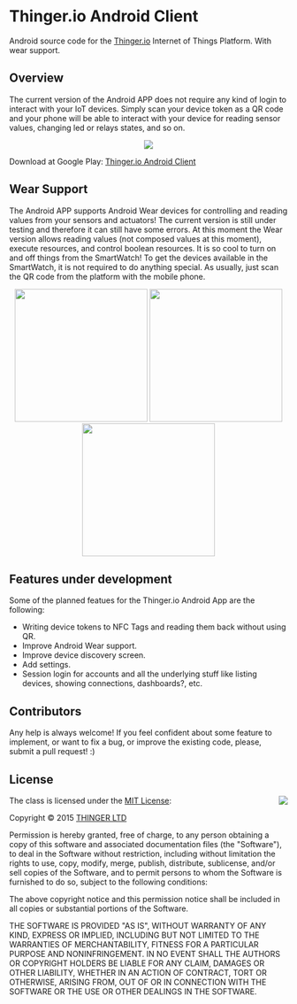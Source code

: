 # Thinger.io Android Client

Android source code for the [Thinger.io](https://thinger.io) Internet of Things Platform. With wear support.

## Overview

The current version of the Android APP does not require any kind of login to interact with your IoT devices. Simply scan your device token as a QR code and your phone will be able to interact with your device for reading sensor values, changing led or relays states, and so on.

<p align="center">
<img src="http://docs.thinger.io/arduino/assets/phone.png">
</p>

Download at Google Play: [Thinger.io Android Client](https://play.google.com/store/apps/details?id=io.thinger.thinger)

## Wear Support 
The Android APP supports Android Wear devices for controlling and reading values from your sensors and actuators! The current version is still under testing and therefore it can still have some errors. At this moment the Wear version allows reading values (not composed values at this moment), execute resources, and control boolean resources. It is so cool to turn on and off things from the SmartWatch! To get the devices available in the SmartWatch, it is not required to do anything special. As usually, just scan the QR code from the platform with the mobile phone.

<p align="center">
<img src="http://discoursefiles.s3-eu-west-1.amazonaws.com/original/1X/2faffe71abf48fd47281e32a91b676b15f6d2f05.png" width="240">
<img src="http://discoursefiles.s3-eu-west-1.amazonaws.com/original/1X/c413cff037d5f9a2941bc6a723b45259ef693196.png" width="240">
<img src="http://discoursefiles.s3-eu-west-1.amazonaws.com/original/1X/d120460c2c50f8ac9853fa1e5927548e2d1cb424.png" width="240">
</p>

## Features under development

Some of the planned featues for the Thinger.io Android App are the following:

* Writing device tokens to NFC Tags and reading them back without using QR.
* Improve Android Wear support.
* Improve device discovery screen.
* Add settings.
* Session login for accounts and all the underlying stuff like listing devices, showing connections, dashboards?, etc.

## Contributors

Any help is always welcome! If you feel confident about some feature to implement, or want to fix a bug, or improve the existing code, please, submit a pull request! :)

## License

<img align="right" src="http://opensource.org/trademarks/opensource/OSI-Approved-License-100x137.png">

The class is licensed under the [MIT License](http://opensource.org/licenses/MIT):

Copyright &copy; 2015 [THINGER LTD](http://thinger.io)

Permission is hereby granted, free of charge, to any person obtaining a copy of this software and associated documentation files (the "Software"), to deal in the Software without restriction, including without limitation the rights to use, copy, modify, merge, publish, distribute, sublicense, and/or sell copies of the Software, and to permit persons to whom the Software is furnished to do so, subject to the following conditions:

The above copyright notice and this permission notice shall be included in all copies or substantial portions of the Software.

THE SOFTWARE IS PROVIDED "AS IS", WITHOUT WARRANTY OF ANY KIND, EXPRESS OR IMPLIED, INCLUDING BUT NOT LIMITED TO THE WARRANTIES OF MERCHANTABILITY, FITNESS FOR A PARTICULAR PURPOSE AND NONINFRINGEMENT. IN NO EVENT SHALL THE AUTHORS OR COPYRIGHT HOLDERS BE LIABLE FOR ANY CLAIM, DAMAGES OR OTHER LIABILITY, WHETHER IN AN ACTION OF CONTRACT, TORT OR OTHERWISE, ARISING FROM, OUT OF OR IN CONNECTION WITH THE SOFTWARE OR THE USE OR OTHER DEALINGS IN THE SOFTWARE.

